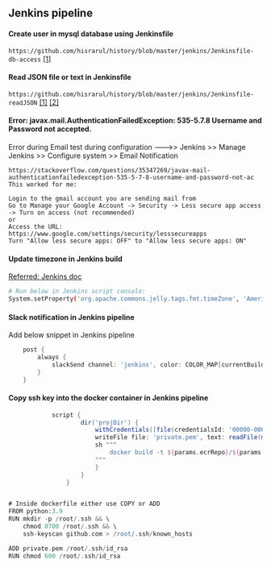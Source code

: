 ## Jenkins pipeline

#### Create user in mysql database using Jenkinsfile
```https://github.com/hisrarul/history/blob/master/jenkins/Jenkinsfile-db-access``` [[1]](https://github.com/hisrarul/history/blob/master/jenkins/Jenkinsfile-db-access)

#### Read JSON file or text in Jenkinsfile
```https://github.com/hisrarul/history/blob/master/jenkins/Jenkinsfile-readJSON``` [[1]](https://github.com/hisrarul/history/blob/master/jenkins/Jenkinsfile-readJSON) [[2]](https://www.jenkins.io/doc/pipeline/steps/pipeline-utility-steps/)



#### Error: javax.mail.AuthenticationFailedException: 535-5.7.8 Username and Password not accepted.
Error during Email test during configuration --->> Jenkins >> Manage Jenkins >> Configure system >> Email Notification
```
https://stackoverflow.com/questions/35347269/javax-mail-authenticationfailedexception-535-5-7-8-username-and-password-not-ac
This worked for me:

Login to the gmail account you are sending mail from
Go to Manage your Google Account -> Security -> Less secure app access -> Turn on access (not recommended)
or
Access the URL:
https://www.google.com/settings/security/lesssecureapps
Turn "Allow less secure apps: OFF" to "Allow less secure apps: ON"
```

#### Update timezone in Jenkins build
[Referred: Jenkins doc](https://www.jenkins.io/doc/book/managing/change-system-timezone/) 
```bash
# Run below in Jenkins script console:
System.setProperty('org.apache.commons.jelly.tags.fmt.timeZone', 'America/New_York')
```

#### Slack notification in Jenkins pipeline
Add below snippet in Jenkins pipeline
```groovy
    post {
        always {
            slackSend channel: 'jenkins', color: COLOR_MAP[currentBuild.currentResult], message: "*${currentBuild.currentResult}:* Job ${env.JOB_NAME} build ${env.BUILD_NUMBER} by ${BUILD_USER}\\n More info at: ${env.BUILD_URL}"
        }
    }
```

#### Copy ssh key into the docker container in Jenkins pipeline
```groovy            
            script {
                    dir('projDir') {
                        withCredentials([file(credentialsId: '00000-0000-000-000-000000', variable: 'myprivatekey')]) {
                        writeFile file: 'private.pem', text: readFile(myprivatekey)
                        sh """
                            docker build -t ${params.ecrRepo}/${params.env}/${params.service}:${commitId} .
                        """
                        }
                    }
                }


# Inside dockerfile either use COPY or ADD
FROM python:3.9
RUN mkdir -p /root/.ssh && \
    chmod 0700 /root/.ssh && \
    ssh-keyscan github.com > /root/.ssh/known_hosts

ADD private.pem /root/.ssh/id_rsa
RUN chmod 600 /root/.ssh/id_rsa
```

